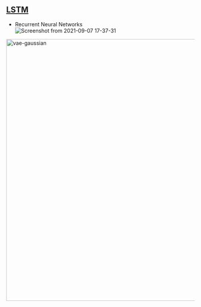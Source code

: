 <!---
Started to write on Sep 7 2021
Zahra
-->

## [LSTM](https://colah.github.io/posts/2015-08-Understanding-LSTMs/)
- Recurrent Neural Networks  
  ![Screenshot from 2021-09-07 17-37-31](https://user-images.githubusercontent.com/46463022/132416163-5fcfcdb4-0a9e-4263-a643-1904e3389d8a.png)

 
  
 <img width="700" alt="vae-gaussian" src="https://user-images.githubusercontent.com/46463022/132400632-0cb86cc9-1dc6-4753-a6e0-8c42844be46c.png">
  

